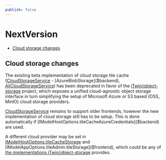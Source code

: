 ```yaml
---
publish: false
---
```

# NextVersion

- [Cloud storage changes](#cloud-storage-changes)

## Cloud storage changes

The existing beta implementation of cloud storage tile cache ([CloudStorageService]($backend) - [AzureBlobStorage]($backend), [AliCloudStorageService]($backend)) has been deprecated in favor of the [iTwin/object-storage](https://github.com/iTwin/object-storage) project, which exposes a unified cloud-agnostic object storage interface in turn simplifying the setup of Microsoft Azure or S3 based (OSS, MinIO) cloud storage providers.

[CloudStorageService]($backend) remains to support older frontends, however the new implementation of cloud storage still has to be setup. This is done automatically if [IModelHostOptions.tileCacheAzureCredentials]($backend) are used.

A different cloud provider may be set in [IModelHostOptions.tileCacheStorage]($backend) and [IModelAppOptions.tileAdmin.tileStorage]($frontend), which could be any of [the implementations iTwin/object-storage](https://github.com/iTwin/object-storage/tree/main/storage) provides.
